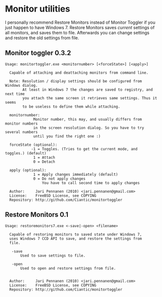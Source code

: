 Monitor utilities
=================

I personally recommend Restore Monitors instead of Monitor Toggler if you just happen 
to have Windows 7. Restore Monitors saves *current* settings of all monitors, and saves
them to file. Afterwards you can change settings and restore the old settings from file.

Monitor toggler 0.3.2
---------------------
    Usage: monitortoggler.exe <monitornumber> [<forceState>] [<apply>]

      Capable of attaching and deattaching monitors from command line.

      Note: Resolution / display settings should be configured from Windows dialog.
            At least in Windows 7 the changes are saved to registry, and next time
            you attach the same screen it retrieves same settings. Thus it seems
            to be useless to define them while attaching.

      monitornumber:
                 Monitor number, this may, and usually differs from monitor numbers
                 in the screen resolution dialog. So you have to try several numbers
                 until you find the right one :)

      forceState (optional):
                -1 = Toggles. (Tries to get the current mode, and toggles.) (default)
                 1 = Attach
                 0 = Detach

      apply (optional):
                 1 = Apply changes immediately (default)
                 0 = Do not apply changes
                     You have to call second time to apply changes

      Author:     Jari Pennanen (2010) <jari.pennanen@gmail.com>
      License:    FreeBSD License, see COPYING
      Repository: http://github.com/Ciantic/monitortoggler
  

Restore Monitors 0.1
--------------------
    Usage: restoremonitors7.exe <-save|-open> <filename>

      Capable of restoring monitors to saved state under Windows 7,
      uses Windows 7 CCD API to save, and restore the settings from
      file.

       -save
           Used to save settings to file.

       -open
           Used to open and restore settings from file.


      Author:     Jari Pennanen (2010) <jari.pennanen@gmail.com>
      License:    FreeBSD License, see COPYING
      Repository: http://github.com/Ciantic/monitortoggler
